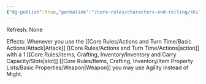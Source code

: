 ```yaml
---
{"dg-publish":true,"permalink":"/core-rules/characters-and-rolling/skills-and-flaws/skill-list/agility/rank-2/agile-fighting/"}
---
```


Refresh: None

Effects:
Whenever you use the [[Core Rules/Actions and Turn Time/Basic Actions/Attack\|Attack]] [[Core Rules/Actions and Turn Time/Actions\|action]] with a 1 [[Core Rules/Items, Crafting, Inventory/Inventory and Carry Capacity/Slots\|slot]] [[Core Rules/Items, Crafting, Inventory/Item Property Lists/Basic Properties/Weapon\|Weapon]] you may use Agility instead of Might. 